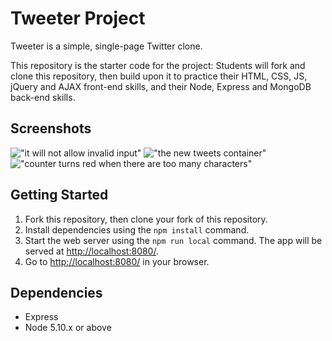 # Tweeter Project

Tweeter is a simple, single-page Twitter clone.

This repository is the starter code for the project: Students will fork and clone this repository, then build upon it to practice their HTML, CSS, JS, jQuery and AJAX front-end skills, and their Node, Express and MongoDB back-end skills.

## Screenshots
!["it will not allow invalid input"](https://github.com/eli-h/tweetr/blob/master/docs/invalid-input.png)
!["the new tweets container"](https://github.com/eli-h/tweetr/blob/master/docs/new-tweets.png)
!["counter turns red when there are too many characters"](https://github.com/eli-h/tweetr/blob/master/docs/too-many-characters.png)

## Getting Started

1. Fork this repository, then clone your fork of this repository.
2. Install dependencies using the `npm install` command.
3. Start the web server using the `npm run local` command. The app will be served at <http://localhost:8080/>.
4. Go to <http://localhost:8080/> in your browser.

## Dependencies

- Express
- Node 5.10.x or above
